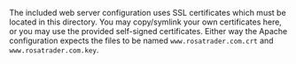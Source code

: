 The included web server configuration uses SSL certificates which must be located in this directory. You may copy/symlink
your own certificates here, or you may use the provided self-signed certificates. Either way the Apache configuration expects
the files to be named `www.rosatrader.com.crt` and `www.rosatrader.com.key`.

